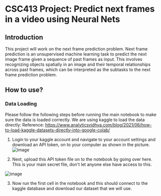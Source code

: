 # CSC413 Project: Predict next frames in a video using Neural Nets

## Introduction
This project will work on the next frame prediction problem. Next frame prediction is an unsupervised machine learning task to predict the next image frame given a sequence of past frames as input. This involves recognizing objects spatially in an image and their temporal relationships across past frames, which can be interpreted as the subtasks to the next frame prediction problem.
 
## How to use?

### Data Loading
Please follow the following steps before running the main notebook to make sure the data is loaded correctly. We are using kaggle to load the data directly:
Reference: https://www.analyticsvidhya.com/blog/2021/06/how-to-load-kaggle-datasets-directly-into-google-colab/

1. Login to your kaggle account and navigate to your account settings and download an API token, on to your computer as shown in the picture.
![image](https://user-images.githubusercontent.com/43979159/229308234-a91b98a8-b538-436a-a11e-95f46c6d6470.png)

2. Next, upload this API token file on to the notebook by going over here. This is your main secret file, don't let anyone else have access to this.

![image](https://user-images.githubusercontent.com/43979159/229308477-f9388bba-3e9c-4bca-a92f-dfd0caab895d.png)

3. Now run the first cell in the notebook and this should connect to the kaggle database and download our dataset that we will use.






